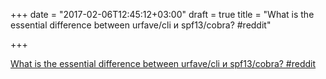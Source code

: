 +++
date = "2017-02-06T12:45:12+03:00"
draft = true
title = "What is the essential difference between urfave/cli и spf13/cobra?  #reddit"

+++

<p><a href="https://t.co/9sTQOdgi42">What is the essential difference between urfave/cli и spf13/cobra?  #reddit</a></p>
